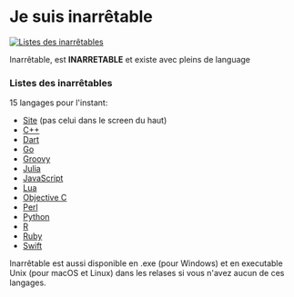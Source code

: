 # Je suis **inarrêtable**

[![Listes des inarrêtables](https://us-east-1.tixte.net/uploads/images.johanstickman.com/inarr%C3%AAtable.png)](https://github-repo-viewer.johanstickman.com/view/el2zay/innaretable/)

Inarrêtable, est **INARRETABLE** et existe avec pleins de language

### Listes des inarrêtables
15 langages pour l'instant:
* [Site](https://el2zay.is-a.dev/innaretable/) (pas celui dans le screen du haut)
* [C++](https://github.com/el2zay/innaretable/blob/main/main.cpp)
* [Dart](https://github.com/el2zay/innaretable/blob/main/main.dart)
* [Go](https://github.com/el2zay/innaretable/blob/main/main.go)
* [Groovy](https://github.com/el2zay/innaretable/blob/main/main.groovy)
* [Julia](https://github.com/el2zay/innaretable/blob/main/main.jl)
* [JavaScript](https://github.com/el2zay/innaretable/blob/main/main.js)
* [Lua](https://github.com/el2zay/innaretable/blob/main/main.lua)
* [Objective C](https://github.com/el2zay/innaretable/blob/main/main.m)
* [Perl](https://github.com/el2zay/innaretable/blob/main/main.pl)
* [Python](https://github.com/el2zay/innaretable/blob/main/main.py)
* [R](https://github.com/el2zay/innaretable/blob/main/main.r)
* [Ruby](https://github.com/el2zay/innaretable/blob/main/main.ruby)
* [Swift](https://github.com/el2zay/innaretable/blob/main/main.swift)


Inarrêtable est aussi disponible en .exe (pour Windows) et en executable Unix (pour macOS et Linux) dans les relases si vous n'avez aucun de ces langages.
